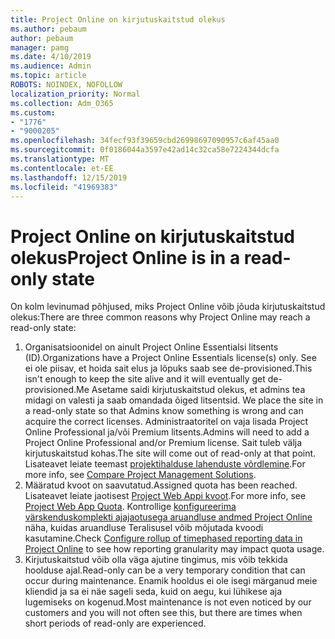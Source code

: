 ```yaml
---
title: Project Online on kirjutuskaitstud olekus
ms.author: pebaum
author: pebaum
manager: pamg
ms.date: 4/10/2019
ms.audience: Admin
ms.topic: article
ROBOTS: NOINDEX, NOFOLLOW
localization_priority: Normal
ms.collection: Adm_O365
ms.custom:
- "1776"
- "9000205"
ms.openlocfilehash: 34fecf93f39659cbd26998697090957c6af45aa0
ms.sourcegitcommit: 0f0186044a3597e42ad14c32ca58e7224344dcfa
ms.translationtype: MT
ms.contentlocale: et-EE
ms.lasthandoff: 12/15/2019
ms.locfileid: "41969383"
---
```

# <a name="project-online-is-in-a-read-only-state"></a><span data-ttu-id="37708-102">Project Online on kirjutuskaitstud olekus</span><span class="sxs-lookup"><span data-stu-id="37708-102">Project Online is in a read-only state</span></span>

<span data-ttu-id="37708-103">On kolm levinumad põhjused, miks Project Online võib jõuda kirjutuskaitstud olekus:</span><span class="sxs-lookup"><span data-stu-id="37708-103">There are three common reasons why Project Online may reach a read-only state:</span></span>

1. <span data-ttu-id="37708-104">Organisatsioonidel on ainult Project Online Essentialsi litsents (ID).</span><span class="sxs-lookup"><span data-stu-id="37708-104">Organizations have a Project Online Essentials license(s) only.</span></span> <span data-ttu-id="37708-105">See ei ole piisav, et hoida sait elus ja lõpuks saab see de-provisioned.</span><span class="sxs-lookup"><span data-stu-id="37708-105">This isn't enough to keep the site alive and it will eventually get de-provisioned.</span></span><span data-ttu-id="37708-106">Me Asetame saidi kirjutuskaitstud olekus, et admins tea midagi on valesti ja saab omandada õiged litsentsid.</span><span class="sxs-lookup"><span data-stu-id="37708-106"> We place the site in a read-only state so that Admins know something is wrong and can acquire the correct licenses.</span></span> <span data-ttu-id="37708-107">Administraatoritel on vaja lisada Project Online Professional ja/või Premium litsents.</span><span class="sxs-lookup"><span data-stu-id="37708-107">Admins will need to add a Project Online Professional and/or Premium license.</span></span> <span data-ttu-id="37708-108">Sait tuleb välja kirjutuskaitstud kohas.</span><span class="sxs-lookup"><span data-stu-id="37708-108">The site will come out of read-only at that point.</span></span> <span data-ttu-id="37708-109">Lisateavet leiate teemast [projektihalduse lahenduste võrdlemine](https://products.office.com/project/compare-microsoft-project-management-software?tab=1).</span><span class="sxs-lookup"><span data-stu-id="37708-109">For more info, see [Compare Project Management Solutions](https://products.office.com/project/compare-microsoft-project-management-software?tab=1).</span></span>
2. <span data-ttu-id="37708-110">Määratud kvoot on saavutatud.</span><span class="sxs-lookup"><span data-stu-id="37708-110">Assigned quota has been reached.</span></span> <span data-ttu-id="37708-111">Lisateavet leiate jaotisest [Project Web Appi kvoot](https://docs.microsoft.com/projectonline/tune-project-online-performance#project-web-app-quota).</span><span class="sxs-lookup"><span data-stu-id="37708-111">For more info, see [Project Web App Quota](https://docs.microsoft.com/projectonline/tune-project-online-performance#project-web-app-quota).</span></span> <span data-ttu-id="37708-112">Kontrollige [konfigureerima värskenduskomplekti ajajaotusega aruandluse andmed Project Online](https://docs.microsoft.com/ProjectOnline/configure-rollup-of-timephased-reporting-data-in-project-online?redirectSourcePath=%252fen-us%252farticle%252fConfigure-rollup-of-timephased-reporting-data-in-Project-Online-da8487fe-899e-4510-a264-e2ebc948928c) näha, kuidas aruandluse Teralisusel võib mõjutada kvoodi kasutamine.</span><span class="sxs-lookup"><span data-stu-id="37708-112">Check [Configure rollup of timephased reporting data in Project Online](https://docs.microsoft.com/ProjectOnline/configure-rollup-of-timephased-reporting-data-in-project-online?redirectSourcePath=%252fen-us%252farticle%252fConfigure-rollup-of-timephased-reporting-data-in-Project-Online-da8487fe-899e-4510-a264-e2ebc948928c) to see how reporting granularity may impact quota usage.</span></span>
3. <span data-ttu-id="37708-113">Kirjutuskaitstud võib olla väga ajutine tingimus, mis võib tekkida hoolduse ajal.</span><span class="sxs-lookup"><span data-stu-id="37708-113">Read-only can be a very temporary condition that can occur during maintenance.</span></span> <span data-ttu-id="37708-114">Enamik hooldus ei ole isegi märganud meie kliendid ja sa ei näe sageli seda, kuid on aegu, kui lühikese aja lugemiseks on kogenud.</span><span class="sxs-lookup"><span data-stu-id="37708-114">Most maintenance is not even noticed by our customers and you will not often see this, but there are times when short periods of read-only are experienced.</span></span>
